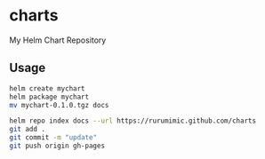 # charts

My Helm Chart Repository

## Usage

```bash
helm create mychart
helm package mychart
mv mychart-0.1.0.tgz docs
```

```bash
helm repo index docs --url https://rurumimic.github.com/charts
git add .
git commit -m "update"
git push origin gh-pages
```
